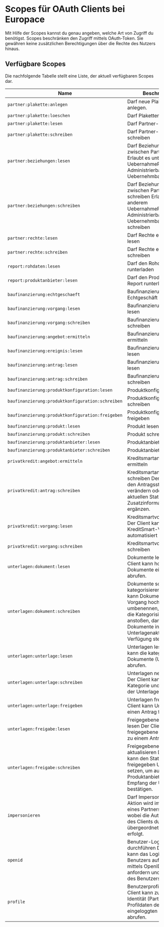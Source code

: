 # Scopes für OAuth Clients bei Europace

Mit Hilfe der Scopes kannst du genau angeben, welche Art von Zugriff du benötigst. Scopes beschränken den Zugriff mittels OAuth-Token. Sie gewähren keine zusätzlichen Berechtigungen über die Rechte des Nutzers hinaus.

## Verfügbare Scopes

Die nachfolgende Tabelle stellt eine Liste, der aktuell verfügbaren Scopes dar.

| Name | Beschreibung  |
| --- | ---  |
| ` partner:plakette:anlegen ` |   Darf neue Plaketten anlegen.  |
| ` partner:plakette:loeschen ` |   Darf Plaketten löschen  |
| ` partner:plakette:lesen ` |   Darf Partner-Daten lesen  |
| ` partner:plakette:schreiben ` |   Darf Partner-Daten schreiben  |
| ` partner:beziehungen:lesen ` |   Darf Beziehungen zwischen Partnern lesen Erlaubt es unter anderem UebernahmeRecht, Administrierbare und Uebernehmbare abzurufen  |
| ` partner:beziehungen:schreiben ` |   Darf Beziehungen zwischen Partnern schreiben Erlaubt es unter anderem UebernahmeRecht, Administrierbare und Uebernehmbare zu schreiben  |
| ` partner:rechte:lesen ` |   Darf Rechte eines Partners lesen  |
| ` partner:rechte:schreiben ` |   Darf Rechte eines Partners schreiben  |
| ` report:rohdaten:lesen ` |   Darf den Rohdaten-Report runterladen  |
| ` report:produktanbieter:lesen ` |   Darf den Produktanbieter-Report runterladen  |
| ` baufinanzierung:echtgeschaeft ` |   Baufinanzierung-Echtgeschäft bearbeiten  |
| ` baufinanzierung:vorgang:lesen ` |   Baufinanzierungsvorgänge lesen  |
| ` baufinanzierung:vorgang:schreiben ` |   Baufinanzierungsvorgänge schreiben  |
| ` baufinanzierung:angebot:ermitteln ` |   Baufinanzierungsangebote ermitteln  |
| ` baufinanzierung:ereignis:lesen ` |   Baufinanzierungsereignisse lesen  |
| ` baufinanzierung:antrag:lesen ` |   Baufinanzierungsanträge lesen  |
| ` baufinanzierung:antrag:schreiben ` |   Baufinanzierungsanträge schreiben  |
| ` baufinanzierung:produktkonfiguration:lesen ` |   Produktkonfiguration lesen  |
| ` baufinanzierung:produktkonfiguration:schreiben ` |   Produktkonfiguration schreiben  |
| ` baufinanzierung:produktkonfiguration:freigeben ` |   Produktkonfiguration freigeben  |
| ` baufinanzierung:produkt:lesen ` |   Produkt lesen  |
| ` baufinanzierung:produkt:schreiben ` |   Produkt schreiben  |
| ` baufinanzierung:produktanbieter:lesen ` |   Produktanbieter lesen  |
| ` baufinanzierung:produktanbieter:schreiben ` |   Produktanbieter schreiben  |
| ` privatkredit:angebot:ermitteln ` |   Kreditsmartangebote ermitteln  |
| ` privatkredit:antrag:schreiben ` |   Kreditsmartanträge schreiben Der Client kann den Antragsstatus verändern oder den aktuellen Status um Zusatzinformationen ergänzen.  |
| ` privatkredit:vorgang:lesen ` |   Kreditsmartvorgänge lesen Der Client kann KreditSmart-Vorgänge automatisiert auslesen.  |
| ` privatkredit:vorgang:schreiben ` |   Kreditsmartvorgänge schreiben  |
| ` unterlagen:dokument:lesen ` |   Dokumente lesen Der Client kann hochgeladene Dokumente eines Vorgangs abrufen.  |
| ` unterlagen:dokument:schreiben ` |   Dokumente schreiben und kategorisieren Der Client kann Dokumente zu einem Vorgang hochladen, umbenennen, löschen und die Kategorisierung anstoßen, damit die Dokumente in der Unterlagenakte zu Verfügung stehen.  |
| ` unterlagen:unterlage:lesen ` |   Unterlagen lesen Der Client kann die kategorisierten Dokumente (Unterlagen) abrufen.  |
| ` unterlagen:unterlage:schreiben ` |   Unterlagen neu zuordnen Der Client kann die Kategorie und den Bezug der Unterlagen ändern.  |
| ` unterlagen:unterlage:freigeben ` |   Unterlagen freigeben Der Client kann Unterlagen für einen Antrag freigeben.  |
| ` unterlagen:freigabe:lesen ` |   Freigegebene Unterlagen lesen Der Client kann freigegebene Unterlagen zu einem Antrag abrufen  |
| ` unterlagen:freigabe:schreiben ` |   Freigegebene Unterlagen aktualisieren Der Client kann den Status einer freigegeben Unterlagen setzen, um aus Produktanbietersicht den Empfang der Unterlagen zu bestätigen.  |
| ` impersonieren ` |   Darf Impersonieren Eine Aktion wird im Namen eines Partners ausgeführt wobei die Autorisierung des Clients durch einen übergeordneten Partner erfolgt.  |
| ` openid ` |   Benutzer-Login durchführen Der Client kann das Login des Benutzers auf der Plattform mittels OpenID Connect anfordern und die Identität des Benutzers abrufen.  |
| ` profile ` |   Benutzerprofil lesen Der Client kann zusätzlich zur Identität (Partner ID) Profildaten des eingeloggten Benutzers abrufen.  |
